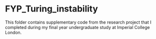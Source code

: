 # FYP_Turing_instability
This folder contains supplementary code from the research project that I completed during my final year undergraduate study at Imperial College London.
